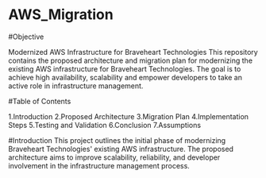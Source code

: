 # AWS_Migration

#Objective

Modernized AWS Infrastructure for Braveheart Technologies
This repository contains the proposed architecture and migration plan for modernizing the existing AWS infrastructure for Braveheart Technologies. The goal is to achieve high availability, scalability and empower developers to take an active role in infrastructure management.

#Table of Contents

1.Introduction
2.Proposed Architecture
3.Migration Plan
4.Implementation Steps
5.Testing and Validation
6.Conclusion
7.Assumptions

#Introduction
This project outlines the initial phase of modernizing Braveheart Technologies' existing AWS infrastructure. The proposed architecture aims to improve scalability, reliability, and developer involvement in the infrastructure management process.
